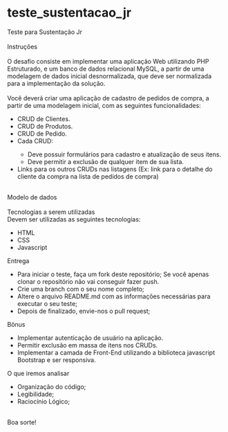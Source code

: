 # teste_sustentacao_jr
Teste para Sustentação Jr</br>
</br>
Instruções </br>
</br>
O desafio consiste em implementar uma aplicação Web utilizando PHP Estruturado, e um banco de dados relacional MySQL, a partir de uma modelagem de dados inicial desnormalizada, que deve ser normalizada para a implementação da solução. </br>
</br>
Você deverá criar uma aplicação de cadastro de pedidos de compra, a partir de uma modelagem inicial, com as seguintes funcionalidades: </br>
<ul>
<li>CRUD de Clientes.</li>
<li>CRUD de Produtos.</li>
<li>CRUD de Pedido.</li>
<li>Cada CRUD:</li>
  <ul>
  <li>Deve possuir formulários para cadastro e atualização de seus itens.</li>
  <li>Deve permitir a exclusão de qualquer item de sua lista.</li>
  </ul>
<li>Links para os outros CRUDs nas listagens (Ex: link para o detalhe do cliente da compra na lista de pedidos de compra)</li>
</ul>
</br>
Modelo de dados</br>
</br>
Tecnologias a serem utilizadas
</br>
Devem ser utilizadas as seguintes tecnologias:</br>
<ul>
  <li>HTML</li>
  <li>CSS</li>
  <li>Javascript</li>
</ul>
Entrega</br>
<ul>
  <li>Para iniciar o teste, faça um fork deste repositório; Se você apenas clonar o repositório não vai conseguir fazer push.</li>
  <li>Crie uma branch com o seu nome completo;</li>
  <li>Altere o arquivo README.md com as informações necessárias para executar o seu teste;</li>
  <li>Depois de finalizado, envie-nos o pull request;</li>
</ul>
Bônus</br>
<ul>
  <li>Implementar autenticação de usuário na aplicação.</li>
  <li>Permitir exclusão em massa de itens nos CRUDs.</li>
  <li>Implementar a camada de Front-End utilizando a biblioteca javascript Bootstrap e ser responsiva.</li>
</ul>

O que iremos analisar</br>
<ul>
  <li>Organização do código;</li>
  <li>Legibilidade;</li>
  <li>Raciocínio Lógico;</li>
</ul>
</br>
Boa sorte!</br>
